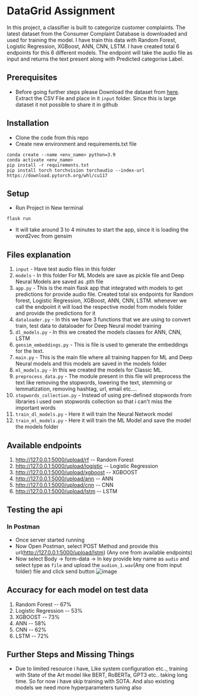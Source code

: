 # DataGrid Assignment

In this project, a classifier is built to categorize customer complaints. The latest dataset from the Consumer Complaint Database is downloaded and used for training the model. I have train this data with Random Forest, Logistic Regression, XGBoost, ANN, CNN, LSTM. I have created total 6 endpoints for this 6 different models. The endpoint will take the audio file as input and returns the text present along with Predicted categorise Label.

## Prerequisites

- Before going further steps please Download the dataset from [here](https://catalog.data.gov/dataset/consumer-complaint-database). Extract the CSV File and place in it `input` folder. Since this is large dataset it not possible to share it in github

## Installation

- Clone the code from this repo
- Create new environment and requirements.txt file

```commandline
conda create --name <env_name> python=3.9
conda activate <env_name>
pip install -r requirements.txt
pip install torch torchvision torchaudio --index-url https://download.pytorch.org/whl/cu117
```

## Setup

- Run Project in New terminal

```shell
flask run
```
- It will take around 3 to 4 minutes to start the app, since it is loading the word2vec from gensim
## Files explanation
1. `input` - Have test audio files in this folder
2. `models` - In this folder For ML Models are save as pickle file and Deep Neural Models are saved as .pth file
3. `app.py` - This is the main flask app that integrated with models to get predictions for provide audio file. Created total six endpoints for Random forest, Logistic Regression, XGBoost, ANN, CNN, LSTM. whenever we call the endpoint it will load the respective model from models folder and provide the predictions for it
4. `dataloader.py` - In this we have 3 functions that we are using to convert train, test data to dataloader for Deep Neural model training
5. `dl_models.py` - In this we created the models classes for ANN, CNN, LSTM
6. `gensim_embeddings.py` - This is file is used to generate the embeddings for the text.
7. `main.py` - This is the main file where all training happen for ML and Deep Neural models and this models are saved in the models folder
8. `ml_models.py` - In this we created the models for Classic ML.
9. `preprocess_data.py` - The module present in this file will preprocess the text like removing the stopwords, lowering the text, stemming or lemmatization, removing hashtag, url, email etc....
10. `stopwords_collection.py` - Instead of using pre-defined stopwords from libraries i used own stopwords collection so that i can't miss the important words
11. `train_dl_models.py` - Here it will train the Neural Network model
12. `train_ml_models.py` - Here it will train the ML Model and save the model the models folder

## Available endpoints
1. http://127.0.0.1:5000/upload/rf        -- Random Forest
2. http://127.0.0.1:5000/upload/logistic  -- Logistic Regression
3. http://127.0.0.1:5000/upload/xgboost   -- XGBOOST
4. http://127.0.0.1:5000/upload/ann       -- ANN
5. http://127.0.0.1:5000/upload/cnn       -- CNN
6. http://127.0.0.1:5000/upload/lstm      -- LSTM

## Testing the api

### In Postman

- Once server started running
- Now Open Postman, select POST Method and provide this url(http://127.0.0.1:5000/upload/lstm) (Any one from available endpoints)
- Now select Body -> form-data -> In key provide key name as `audio` and select type as `file` and upload
  the `audion_1.wav`(Any one from input folder) file and click send button
![image](https://github.com/saithapan/datagrid_assignment/assets/36238978/5d86a754-0aee-442b-b258-c466c7272811)

## Accuracy for each model on test data
1. Random Forest -- 67%
2. Logistic Regression -- 53%
3. XGBOOST -- 73%
4. ANN -- 58%
5. CNN -- 62%
6. LSTM -- 72%

## Further Steps and Missing Things
- Due to limited resource i have, Like system configuration etc.., training with State of the Art model like  BERT, RoBERTa, GPT3 etc.. taking long time. So for now i have skip training with SOTA. And also existing models we need more hyperparameters tuning also
